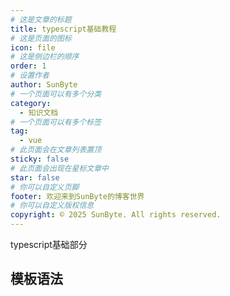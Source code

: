 ```yaml
---
# 这是文章的标题
title: typescript基础教程
# 这是页面的图标
icon: file
# 这是侧边栏的顺序
order: 1
# 设置作者
author: SunByte
# 一个页面可以有多个分类
category:
  - 知识文档
# 一个页面可以有多个标签
tag:
  - vue
# 此页面会在文章列表置顶
sticky: false
# 此页面会出现在星标文章中
star: false
# 你可以自定义页脚
footer: 欢迎来到SunByte的博客世界
# 你可以自定义版权信息
copyright: © 2025 SunByte. All rights reserved.
---
```


typescript基础部分

<!-- more -->

## 模板语法

